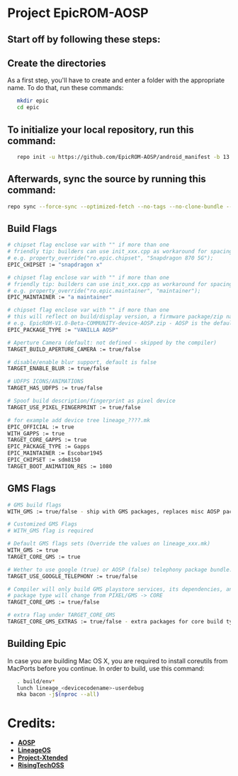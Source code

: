 Project EpicROM-AOSP
===========


Start off by following these steps:
----------------------


Create the directories
----------------------

As a first step, you'll have to create and enter a folder with the appropriate name.
To do that, run these commands:

```bash
   mkdir epic
   cd epic
```

To initialize your local repository, run this command:
------------------------------------------------------

```bash
   repo init -u https://github.com/EpicROM-AOSP/android_manifest -b 13
```

Afterwards, sync the source by running this command:
----------------

```bash
repo sync --force-sync --optimized-fetch --no-tags --no-clone-bundle --prune -j$(nproc --all)
```

Build Flags
---------------
```bash
# chipset flag enclose var with "" if more than one
# friendly tip: builders can use init_xxx.cpp as workaround for spacing
# e.g. property_override("ro.epic.chipset", "Snapdragon 870 5G");
EPIC_CHIPSET := "snapdragon x"

# chipset flag enclose var with "" if more than one
# friendly tip: builders can use init_xxx.cpp as workaround for spacing
# e.g. property_override("ro.epic.maintainer", "maintainer");
EPIC_MAINTAINER := "a maintainer"

# chipset flag enclose var with "" if more than one
# this will reflect on build/display version, a firmware package/zip name 
# e.g. EpicROM-V1.0-Beta-COMMUNITY-device-AOSP.zip - AOSP is the default package type, WITH_GMS will override the package type to PIXEL
EPIC_PACKAGE_TYPE := "VANILLA AOSP"

# Aperture Camera (default: not defined - skipped by the compiler)
TARGET_BUILD_APERTURE_CAMERA := true/false

# disable/enable blur support, default is false
TARGET_ENABLE_BLUR := true/false

# UDFPS ICONS/ANIMATIONS
TARGET_HAS_UDFPS := true/false

# Spoof build description/fingerprint as pixel device
TARGET_USE_PIXEL_FINGERPRINT := true/false

# for example add device tree lineage_????.mk
EPIC_OFFICIAL := true
WITH_GAPPS := true
TARGET_CORE_GAPPS := true
EPIC_PACKAGE_TYPE := Gapps
EPIC_MAINTAINER := Escobar1945
EPIC_CHIPSET := sdm8150
TARGET_BOOT_ANIMATION_RES := 1080
```

GMS Flags
---------------
```bash
# GMS build flags
WITH_GMS := true/false - ship with GMS packages, replaces misc AOSP packages with Google packages.

# Customized GMS Flags 
# WITH_GMS flag is required

# Default GMS flags sets (Override the values on lineage_xxx.mk)
WITH_GMS := true
TARGET_CORE_GMS := true

# Wether to use google (true) or AOSP (false) telephony package bundle. (defaults: false for gms core, true for pixel builds)
TARGET_USE_GOOGLE_TELEPHONY := true/false

# Compiler will only build GMS playstore services, its dependencies, and Gboard app.
# package type will change from PIXEL/GMS -> CORE
TARGET_CORE_GMS := true/false

# extra flag under TARGET_CORE_GMS
TARGET_CORE_GMS_EXTRAS := true/false - extra packages for core build type (velvet and photos)
```

Building Epic
---------------

In case you are building Mac OS X, you are required to install coreutils from MacPorts before you continue.
In order to build, use this command:
```bash
   . build/env*
   lunch lineage_<devicecodename>-userdebug
   mka bacon -j$(nproc --all)
```

Credits:
=======
 * [**AOSP**](https://android.googlesource.com)
 * [**LineageOS**](https://github.com/LineageOS)
 * [**Project-Xtended**](https://github.com/Project-Xtended)
 * [**RisingTechOSS**](https://github.com/RisingTechOSS)

